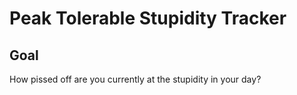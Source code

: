 Peak Tolerable Stupidity Tracker
========================

Goal
----------------
How pissed off are you currently at the stupidity in your day?
